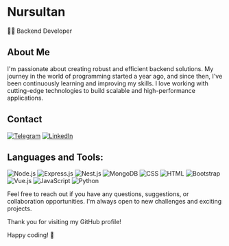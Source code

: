 # Nursultan

👨‍💻 Backend Developer

## About Me

I'm passionate about creating robust and efficient backend solutions. My journey in the world of programming started a year ago, and since then, I've been continuously learning and improving my skills. I love working with cutting-edge technologies to build scalable and high-performance applications.

## Contact

[![Telegram](https://img.shields.io/badge/Telegram-blue)](https://t.me/s_nursultan_n)
[![LinkedIn](https://img.shields.io/badge/LinkedIn-blue)](https://www.linkedin.com/in/nursultan-serkul-8127b2272/)

## Languages and Tools:
![Node.js](https://img.shields.io/badge/-Node.js-green?style=flat-square&logo=node.js)
![Express.js](https://img.shields.io/badge/-Express.js-000000?style=flat-square&logo=express)
![Nest.js](https://img.shields.io/badge/-Nest.js-E0234E?style=flat-square&logo=nestjs)
![MongoDB](https://img.shields.io/badge/-MongoDB-47A248?style=flat-square&logo=mongodb)
![CSS](https://img.shields.io/badge/-CSS-1572B6?style=flat-square&logo=css3)
![HTML](https://img.shields.io/badge/-HTML-E34F26?style=flat-square&logo=html5)
![Bootstrap](https://img.shields.io/badge/-Bootstrap-563D7C?style=flat-square&logo=bootstrap)
![Vue.js](https://img.shields.io/badge/-Vue.js-4FC08D?style=flat-square&logo=vue.js)
![JavaScript](https://img.shields.io/badge/-JavaScript-F7DF1E?style=flat-square&logo=javascript)
![Python](https://img.shields.io/badge/-Python-3776AB?style=flat-square&logo=python)


<!-- Add other badges and icons as needed -->

Feel free to reach out if you have any questions, suggestions, or collaboration opportunities. I'm always open to new challenges and exciting projects.

Thank you for visiting my GitHub profile!

Happy coding! 🚀
